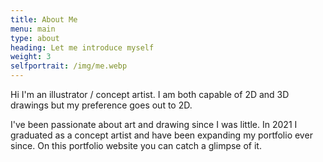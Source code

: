 ```yaml
---
title: About Me
menu: main
type: about
heading: Let me introduce myself
weight: 3
selfportrait: /img/me.webp
---
```

Hi I'm an illustrator / concept artist. I am both capable of 2D and 3D drawings but my preference goes out to 2D.

I've been passionate about art and drawing since I was little. In 2021 I graduated as a concept artist and have been expanding my portfolio ever since. On this portfolio website you can catch a glimpse of it.
